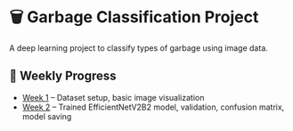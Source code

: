 # 🗑️ Garbage Classification Project

A deep learning project to classify types of garbage using image data.

## 📅 Weekly Progress

- [Week 1](garbage_classification.ipynb) – Dataset setup, basic image visualization
- [Week 2](week2/week2.ipynb) – Trained EfficientNetV2B2 model, validation, confusion matrix, model saving
